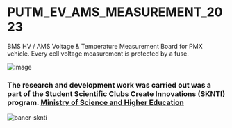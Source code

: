 # PUTM_EV_AMS_MEASUREMENT_2023
BMS HV / AMS
Voltage & Temperature Measurement Board for PMX vehicle. Every cell voltage measurement is protected by a fuse.

![image](https://github.com/user-attachments/assets/595cf91e-733d-4a56-87f4-d3fac5fd5960)

### The research and development work was carried out was a part of the Student Scientific Clubs Create Innovations (SKNTI) program. [Ministry of Science and Higher Education](https://www.gov.pl/web/nauka)
![baner-sknti](https://github.com/PUT-Motorsport/PUTM_VP_SIM/assets/64833115/6471b760-8a2b-4a6e-99b0-7c81398ade27)
